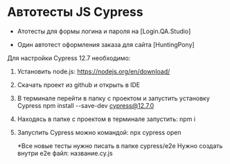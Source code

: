 # Автотесты JS Cypress

- Атотесты для формы логина и пароля на [Login.QA.Studio]

- Один автотест оформления заказа для сайта [HuntingPony]

Для настройки Cypress 12.7 необходимо:

1) Установить node.js: https://nodejs.org/en/download/

2) Скачать проект из github и открыть в IDE

3) В терминале перейти в папку с проектом и запустить установку Cypress
 	npm install --save-dev cypress@12.7.0

4) Находясь в папке с проектом в терминале запустить: npm i

5) Запуспить Cypress можно командой:  npx cypress open


	*Все новые тесты нужно писать в папке cypress/e2e
	Нужно создать внутри e2e файл: название.cy.js
